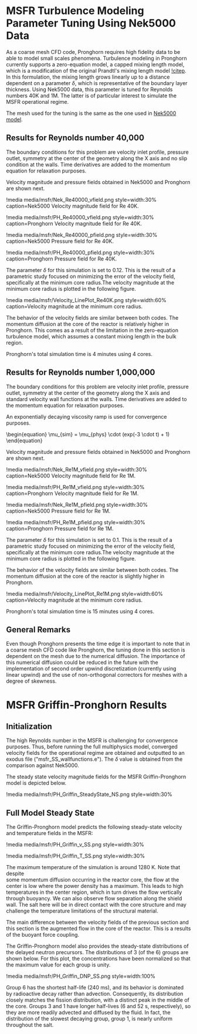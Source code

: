 # MSFR Turbulence Modeling Parameter Tuning Using Nek5000 Data

As a coarse mesh CFD code, Pronghorn requires high fidelity data to be able to
model small scales phenomena. Turbulence modeling in Pronghorn currently supports
a zero-equation model, a capped mixing length model, which is a modification of
the original Prandtl's mixing length model [!citep](escudier1966). In this
formulation, the mixing length grows linearly up to a distance dependent on
a parameter $\delta$, which is representative of the boundary layer thickness.
Using Nek5000 data, this parameter is tuned for Reynolds numbers 40K and 1M.
The latter is of particular interest to simulate the MSFR operational regime.

The mesh used for the tuning is the same as the one used in
[Nek5000 model](msfr/nek5000_cfd_model.md).

## Results for Reynolds number 40,000

The boundary conditions for this problem are velocity inlet profile, pressure
outlet, symmetry at the center of the geometry along the X axis and no slip
condition at the walls. Time derivatives are added to the momentum equation for
relaxation purposes.

Velocity magnitude and pressure fields obtained in Nek5000 and Pronghorn are
shown next.

!media media/msfr/Nek_Re40000_vfield.png
    style=width:30%
    caption=Nek5000 Velocity magnitude field for Re 40K.

!media media/msfr/PH_Re40000_vfield.png
    style=width:30%
    caption=Pronghorn Velocity magnitude field for Re 40K.

!media media/msfr/Nek_Re40000_pfield.png
    style=width:30%
    caption=Nek5000 Pressure field for Re 40K.

!media media/msfr/PH_Re40000_pfield.png
    style=width:30%
    caption=Pronghorn Pressure field for Re 40K.

The parameter $\delta$ for this simulation is set to 0.12. This is the result
of a parametric study focused on minimizing the error of the velocity field,
specifically at the minimum core radius.The velocity magnitude at the minimum
core radius is plotted in the following figure.

!media media/msfr/Velocity_LinePlot_Re40K.png
    style=width:60%
    caption=Velocity magnitude at the minimum core radius.

The behavior of the velocity fields are similar between both codes. The
momentum diffusion at the core of the reactor is relatively higher in Pronghorn.
This comes as a result of the limitation in the zero-equation turbulence model,
which assumes a constant mixing length in the bulk region.

Pronghorn's total simulation time is 4 minutes using 4 cores.

## Results for Reynolds number 1,000,000

The boundary conditions for this problem are velocity inlet profile, pressure
outlet, symmetry at the center of the geometry along the X axis and standard
velocity wall functions at the walls. Time derivatives are added to the momentum
equation for relaxation purposes.

An exponentially decaying viscosity ramp is used for convergence purposes.

\begin{equation}
  \mu_{sim} = \mu_{phys} \cdot (exp(-3 \cdot t) + 1)
\end{equation}

Velocity magnitude and pressure fields obtained in Nek5000 and Pronghorn are
shown next.

!media media/msfr/Nek_Re1M_vfield.png
    style=width:30%
    caption=Nek5000 Velocity magnitude field for Re 1M.

!media media/msfr/PH_Re1M_vfield.png
    style=width:30%
    caption=Pronghorn Velocity magnitude field for Re 1M.

!media media/msfr/Nek_Re1M_pfield.png
    style=width:30%
    caption=Nek5000 Pressure field for Re 1M.

!media media/msfr/PH_Re1M_pfield.png
    style=width:30%
    caption=Pronghorn Pressure field for Re 1M.

The parameter $\delta$ for this simulation is set to 0.1. This is the result
of a parametric study focused on minimizing the error of the velocity field,
specifically at the minimum core radius.The velocity magnitude at the minimum
core radius is plotted in the following figure.

The behavior of the velocity fields are similar between both codes. The
momentum diffusion at the core of the reactor is slightly higher in Pronghorn.

!media media/msfr/Velocity_LinePlot_Re1M.png
    style=width:60%
    caption=Velocity magnitude at the minimum core radius.

Pronghorn's total simulation time is 15 minutes using 4 cores.

## General Remarks

Even though Pronghorn presents the time edge it is important to note that in a
coarse mesh CFD code like Pronghorn, the tuning done in this section is
dependent on the mesh due to the numerical diffusion. The importance of this
numerical diffusion could be reduced in the future with the implementation of
second order upwind discretization (currently using linear upwind) and the
use of non-orthogonal correctors for meshes with a degree of skewness.


# MSFR Griffin-Pronghorn Results

## Initialization

The high Reynolds number in the MSFR is challenging for convergence purposes.
Thus, before running the full multiphysics model, converged velocity fields for
the operational regime are obtained and outputted to an exodus file
("msfr_SS_wallfunctions.e"). The $\delta$ value is obtained from the comparison
against Nek5000.

The steady state velocity magnitude fields for the MSFR Griffin-Pronghorn model
is depicted below.

!media media/msfr/PH_Griffin_SteadyState_NS.png
       style=width:30%

## Full Model Steady State

The Griffin-Pronghorn model predicts the following steady-state velocity and
temperature fields in the MSFR:

!media media/msfr/PH_Griffin_v_SS.png
       style=width:30%

!media media/msfr/PH_Griffin_T_SS.png
       style=width:30%

The maximum temperature of the simulation is around 1280 K. Note that despite  
some momentum diffusion occurring in the reactor core, the flow at the center is
 low where the power density has a maximum. This leads to high temperatures in
 the center region, which in turn drives the flow vertically through buoyancy.
 We can also observe flow separation along the shield wall. The salt here will
 be in direct contact with the core structure and may challenge the temperature
 limitations of the structural material.

 The main difference between the velocity fields of the previous section and
 this section is the augmented flow in the core of the reactor. This is
 a results of the buoyant force coupling.

The Griffin-Pronghorn model also provides the steady-state distributions of the
delayed neutron precursors. The distributions of 3 (of the 6) groups are shown
below. For this plot, the concentrations have been normalized so that the
maximum value for each group is unity.

!media media/msfr/PH_Griffin_DNP_SS.png
       style=width:100%

Group 6 has the shortest half-life (240 ms), and its behavior is dominated by
radioactive decay rather than advection. Consequently, its distribution
closely matches the fission distribution, with a distinct peak in the middle of
the core. Groups 3 and 1 have longer half-lives (6 and 52 s, respectively), so
they are more readily advected and diffused by the fluid. In fact, the
distribution of the slowest decaying group, group 1, is nearly uniform
throughout the salt.
